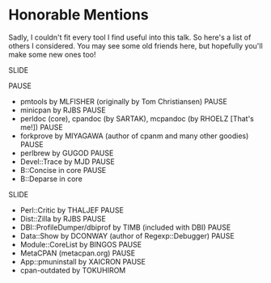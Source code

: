 # Honorable Mentions

Sadly, I couldn't fit every tool I find useful into this talk.  So here's a list
of others I considered.  You may see some old friends here, but hopefully you'll
make some new ones too!

SLIDE

PAUSE
* pmtools by MLFISHER (originally by Tom Christiansen)
PAUSE
* minicpan by RJBS
PAUSE
* perldoc (core), cpandoc (by SARTAK), mcpandoc (by RHOELZ [That's me!])
PAUSE
* forkprove by MIYAGAWA (author of cpanm and many other goodies)
PAUSE
* perlbrew by GUGOD
PAUSE
* Devel::Trace by MJD
PAUSE
* B::Concise in core
PAUSE
* B::Deparse in core

SLIDE

* Perl::Critic by THALJEF
PAUSE
* Dist::Zilla by RJBS
PAUSE
* DBI::ProfileDumper/dbiprof by TIMB (included with DBI)
PAUSE
* Data::Show by DCONWAY (author of Regexp::Debugger)
PAUSE
* Module::CoreList by BINGOS
PAUSE
* MetaCPAN (metacpan.org)
PAUSE
* App::pmuninstall by XAICRON
PAUSE
* cpan-outdated by TOKUHIROM
